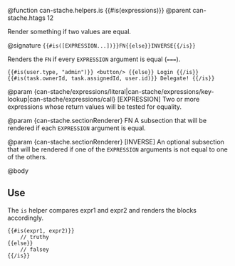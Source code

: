 @function can-stache.helpers.is {{#is(expressions)}}
@parent can-stache.htags 12

Render something if two values are equal.

@signature `{{#is([EXPRESSION...])}}FN{{else}}INVERSE{{/is}}`

Renders the `FN` if every `EXPRESSION` argument is equal (`===`).

```
{{#is(user.type, "admin")}} <button/> {{else}} Login {{/is}}
{{#is(task.ownerId, task.assignedId, user.id)}} Delegate! {{/is}}
```

@param {can-stache/expressions/literal|can-stache/expressions/key-lookup|can-stache/expressions/call} [EXPRESSION] Two or more expressions whose return values will be tested for equality.

@param {can-stache.sectionRenderer} FN A subsection that will be rendered if each
`EXPRESSION` argument is equal.

@param {can-stache.sectionRenderer} [INVERSE] An optional subsection that will be rendered
if one of the `EXPRESSION` arguments is not equal to one of the others.

@body

## Use

The `is` helper compares expr1 and expr2 and renders the blocks accordingly.

	{{#is(expr1, expr2)}}
		// truthy
	{{else}}
		// falsey
	{{/is}}
